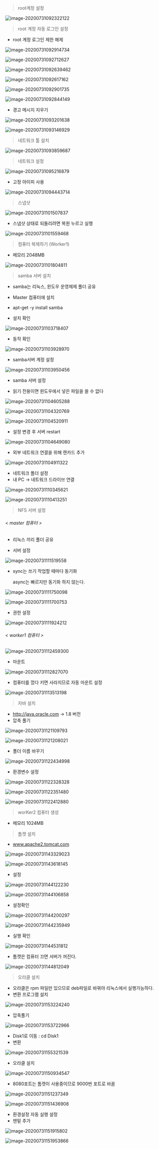 

> root계정 설정

![image-20200731092322122](C:image\image-20200731092322122.png)

>  root 계정 자동 로그인 설정

- root 계정 로그인 제한 해제

![image-20200731092914734](C:image\image-20200731092914734.png)

![image-20200731092712627](C:image\image-20200731092712627.png)

![image-20200731092639462](C:image\image-20200731092639462.png)

![image-20200731092617162](C:image\image-20200731092617162.png)

![image-20200731092901735](C:image\image-20200731092901735.png)

![image-20200731092844149](C:image\image-20200731092844149.png)

- 경고 메시지 지우기

![image-20200731093201638](C:image\image-20200731093201638.png)

![image-20200731093146929](C:image\image-20200731093146929.png)



> 네트워크 툴 설치

![image-20200731093859687](C:image\image-20200731093859687.png)

 

> 네트워크 설정

![image-20200731095216879](C:image\image-20200731095216879.png)

- 고정 아이피 사용

![image-20200731094443714](C:image\image-20200731094443714.png)

> 스냅샷

![image-20200731101507837](C:image\image-20200731101507837.png)

- 스냅샷 상태로 되돌리려면 복원 누르고 실행

![image-20200731101559468](C:image\image-20200731101559468.png)



> 컴퓨터 복제하기 (Worker1)

- 메모리 2048MB

![image-20200731101804811](C:image\image-20200731101804811.png)



> samba 서버 설치

- samba는 리눅스, 윈도우 운영체제 폴더 공유
- Master 컴퓨터에 설치

- apt-get -y install samba

- 설치 확인

![image-20200731103718407](C:image\image-20200731103718407.png)

- 동작 확인

![image-20200731103928970](C:image\image-20200731103928970.png)

- samba서버 계정 설정

![image-20200731103950456](C:image\image-20200731103950456.png)

- samba 서버 설정

- 읽기 전용이면 윈도우에서 넣은 파일을 쓸 수 없다

![image-20200731104605288](C:image\image-20200731104605288.png)

![image-20200731104320769](C:image\image-20200731104320769.png)

![image-20200731104520911](C:image\image-20200731104520911.png)

- 설정 변경 후 서버 restart

![image-20200731104649080](C:image\image-20200731104649080.png)

- 외부 네트워크 연결을 위해 랜카드 추가

![image-20200731104911322](C:image\image-20200731104911322.png)

- 네트워크 폴더 설정
- 내 PC -> 네트워크 드라이브 연결

![image-20200731110345621](C:image\image-20200731110345621.png)

![image-20200731110413251](C:image\image-20200731110413251.png)



> NFS 서버 설정

###### < master 컴퓨터 >

- 리눅스 끼리 폴더 공유

- 서버 설정

![image-20200731111519558](C:image\image-20200731111519558.png)

- sync는 쓰기 작업할 때마다 동기화

  async는 빠르지만 동기화 하지 않는다.

![image-20200731111750098](C:image\image-20200731111750098.png)

![image-20200731111700753](C:image\image-20200731111700753.png)

- 권한 설정

![image-20200731111924212](C:image\image-20200731111924212.png)

###### < worker1 컴퓨터 >

![image-20200731112459300](C:image\image-20200731112459300.png)

- 마운트

![image-20200731112827070](C:image\image-20200731112827070.png)

- 컴퓨터를 껐다 키면 사라지므로 자동 마운트 설정

![image-20200731113513198](C:image\image-20200731113513198.png)



> 자바 설치

- http://java.oracle.com -> 1.8 버전
- 압축 풀기

![image-20200731121109793](C:image\image-20200731121109793.png)

![image-20200731121208021](C:image\image-20200731121208021.png)

- 폴더 이름 바꾸기

![image-20200731122434998](C:image\image-20200731122434998.png)

- 환경변수 설정

![image-20200731122328328](C:image\image-20200731122328328.png)

![image-20200731122351480](C:image\image-20200731122351480.png)

![image-20200731122412880](C:image\image-20200731122412880.png)



> worKer2 컴퓨터 생성

- 메모리 1024MB



> 톰캣 설치

- www.apache2.tomcat.com

![image-20200731143329023](C:image\image-20200731143329023.png)

![image-20200731143618145](C:image\image-20200731143618145.png)

- 설정

![image-20200731144122230](C:image\image-20200731144122230.png)

![image-20200731144106858](C:image\image-20200731144106858.png)

- 설정확인 

![image-20200731144200297](C:image\image-20200731144200297.png)

![image-20200731144235949](C:image\image-20200731144235949.png)

- 실행 확인

![image-20200731144531812](C:image\image-20200731144531812.png)

- 톰캣은  컴퓨터 끄면 서버가 꺼진다.

![image-20200731144812049](C:image\image-20200731144812049.png)



> 오라클 설치

- 오라클은 rpm 파일만 있으므로 deb파일로 바꿔야 리눅스에서 실행가능하다.
- 변환 프로그램 설치

![image-20200731153224240](C:image\image-20200731153224240.png)

- 압축풀기

![image-20200731153722966](C:image\image-20200731153722966.png)

- Disk1로 이동 : cd Disk1
- 변환

![image-20200731155321539](C:image\image-20200731155321539.png)



- 오라클 설치

![image-20200731150934547](C:image\image-20200731150934547.png)

- 8080포트는 톰캣이 사용중이므로 9000번 포트로 바꿈

![image-20200731151237349](C:image\image-20200731151237349.png)

![image-20200731151436908](C:image\image-20200731151436908.png)

- 환경설정 자동 실행 설정
- 맨밑 추가

![image-20200731151915802](C:image\image-20200731151915802.png)

![image-20200731151953866](C:image\image-20200731151953866.png)